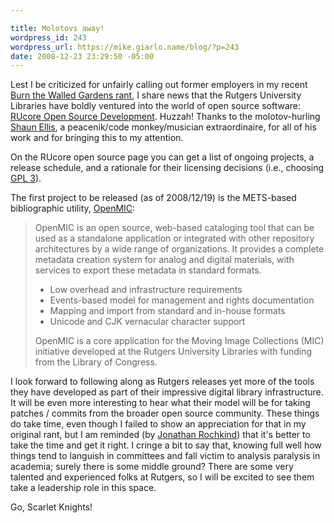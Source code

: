 ```yaml
---

title: Molotovs away!
wordpress_id: 243
wordpress_url: https://mike.giarlo.name/blog/?p=243
date: 2008-12-23 23:29:50 -05:00
---
```

Lest I be criticized for unfairly calling out former employers in my recent <a href="/blog/2008/12/15/burn-the-walled-gardens/">Burn the Walled Gardens rant</a>, I share news that the Rutgers University Libraries have boldly ventured into the world of open source software: <a href="http://rucore.libraries.rutgers.edu/open/" target="_blank">RUcore Open Source Development</a>.  Huzzah!  Thanks to the molotov-hurling <a href="http://www.sdellis.com/" target="_blank">Shaun Ellis</a>, a peacenik/code monkey/musician extraordinaire, for all of his work and for bringing this to my attention.

On the RUcore open source page you can get a list of ongoing projects, a release schedule, and a rationale for their licensing decisions (i.e., choosing <a href="http://www.gnu.org/licenses/gpl-3.0.html" target="_blank">GPL 3</a>).

The first project to be released (as of 2008/12/19) is the METS-based bibliographic utility, <a href="http://rucore.libraries.rutgers.edu/open/projects/openmic/" target="_blank">OpenMIC</a>:<blockquote>
OpenMIC is an open source, web-based cataloging tool that can be used as a standalone application or integrated with other repository architectures by a wide range of organizations. It provides a complete metadata creation system for analog and digital materials, with services to export these metadata in standard formats.
<ul>
    <li> Low overhead and infrastructure requirements </li>
    <li> Events-based model for management and rights documentation </li>
    <li> Mapping and import from standard and in-house formats </li>
    <li> Unicode and CJK vernacular character support </li>
</ul>
OpenMIC is a core application for the Moving Image Collections (MIC) initiative developed at the Rutgers University Libraries with funding from the Library of Congress. </blockquote>

I look forward to following along as Rutgers releases yet more of the tools they have developed as part of their impressive digital library infrastructure.  It will be even more interesting to hear what their model will be for taking patches / commits from the broader open source community.  These things do take time, even though I failed to show an appreciation for that in my original rant, but I am reminded (by <a href="http://bibwild.wordpress.com/2008/12/23/more-on-doing-open-source-right/" target="_blank">Jonathan Rochkind</a>) that it's better to take the time and get it right.  I cringe a bit to say that, knowing full well how things tend to languish in committees and fall victim to analysis paralysis in academia; surely there is some middle ground?  There are some very talented and experienced folks at Rutgers, so I will be excited to see them take a leadership role in this space.

Go, Scarlet Knights!
